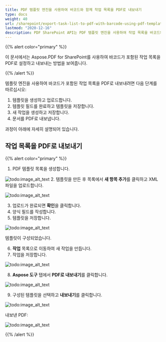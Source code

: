 ```yaml
---
title: PDF 템플릿 엔진을 사용하여 바코드와 함께 작업 목록을 PDF로 내보내기
type: docs
weight: 40
url: /sharepoint/export-task-list-to-pdf-with-barcode-using-pdf-template-engine/
lastmod: "2020-12-16"
description: PDF SharePoint API는 PDF 템플릿 엔진을 사용하여 작업 목록을 바코드와 함께 PDF로 내보낼 수 있습니다.
---
```


{{% alert color="primary" %}}

이 문서에서는 Aspose.PDF for SharePoint를 사용하여 바코드가 포함된 작업 목록을 PDF로 설정하고 내보내는 방법을 보여줍니다.

{{% /alert %}}

템플릿 엔진을 사용하여 바코드가 포함된 작업 목록을 PDF로 내보내려면 다음 단계를 따르십시오:

1. 템플릿을 생성하고 업로드합니다.
1. 템플릿 필드를 완료하고 템플릿을 저장합니다.
1. 새 작업을 생성하고 저장합니다.
1. 문서를 PDF로 내보냅니다.

과정이 아래에 자세히 설명되어 있습니다.

## **작업 목록을 PDF로 내보내기**

{{% alert color="primary" %}}

1. PDF 템플릿 목록을 생성합니다.

![todo:image_alt_text](export-task-list-to-pdf-with-barcode-using-pdf-template-engine_1.png)
2. 템플릿을 만든 후 목록에서 **새 항목 추가**를 클릭하고 XML 파일을 업로드합니다.

![todo:image_alt_text](export-task-list-to-pdf-with-barcode-using-pdf-template-engine_2.png)

3. 업로드가 완료되면 **확인**을 클릭합니다.  
4. 양식 필드를 작성합니다.  
5. 템플릿을 저장합니다.

![todo:image_alt_text](export-task-list-to-pdf-with-barcode-using-pdf-template-engine_3.png)

템플릿이 구성되었습니다.

6. **작업** 목록으로 이동하여 새 작업을 만듭니다.  
7. 작업을 저장합니다.

![todo:image_alt_text](export-task-list-to-pdf-with-barcode-using-pdf-template-engine_4.png)

8. **Aspose 도구** 탭에서 **PDF로 내보내기**를 클릭합니다.

![todo:image_alt_text](export-task-list-to-pdf-with-barcode-using-pdf-template-engine_5.png)

9. 구성된 템플릿을 선택하고 **내보내기**를 클릭합니다.

![todo:image_alt_text](export-task-list-to-pdf-with-barcode-using-pdf-template-engine_6.png)

내보낸 PDF:

![todo:image_alt_text](export-task-list-to-pdf-with-barcode-using-pdf-template-engine_7.png)

{{% /alert %}}